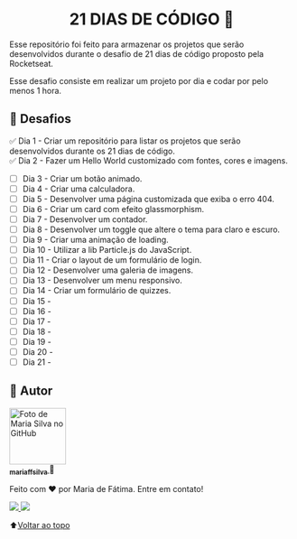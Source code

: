 <h1 align="center" id="desafio-21-dias"> 21 DIAS DE CÓDIGO 🚀</h1>

Esse repositório foi feito para armazenar os projetos que serão desenvolvidos durante o desafio de 21 dias de código proposto pela Rocketseat. 

Esse desafio consiste em realizar um projeto por dia e codar por pelo menos 1 hora.

## :dart: Desafios

 :white_check_mark: Dia 1  - Criar um repositório para listar os projetos que serão desenvolvidos durante os 21 dias de código.<br>
 :white_check_mark: Dia 2  - Fazer um Hello World customizado com fontes, cores e imagens.
 - [ ] Dia 3  - Criar um botão animado.
 - [ ] Dia 4  - Criar uma calculadora.
 - [ ] Dia 5  - Desenvolver uma página customizada que exiba o erro 404.
 - [ ] Dia 6  - Criar um card com efeito glassmorphism.
 - [ ] Dia 7  - Desenvolver um contador.
 - [ ] Dia 8  - Desenvolver um toggle que altere o tema para claro e escuro.
 - [ ] Dia 9  - Criar uma animação de loading.
 - [ ] Dia 10 - Utilizar a lib Particle.js do JavaScript. 
 - [ ] Dia 11 - Criar o layout de um formulário de login.
 - [ ] Dia 12 - Desenvolver uma galeria de imagens.
 - [ ] Dia 13 - Desenvolver um menu responsivo.
 - [ ] Dia 14 - Criar um formulário de quizzes.
 - [ ] Dia 15 - 
 - [ ] Dia 16 - 
 - [ ] Dia 17 - 
 - [ ] Dia 18 - 
 - [ ] Dia 19 - 
 - [ ] Dia 20 - 
 - [ ] Dia 21 - 

## :wave: Autor

<a href="http://github.com/mariffsilva">
<img src="https://avatars.githubusercontent.com/u/75706841?v=4" width="100px;" alt="Foto de Maria Silva no GitHub"/><br>
<sub>
<b>mariaffsilva</b>
</sub>  
</a>
🌼

<p> Feito com ❤️ por Maria de Fátima. Entre em contato!</p> 
<a href ="mailto:fatima.maria12@gmail.com">
<img src="https://img.shields.io/badge/Gmail-D14836?style=for-the-badge&logo=gmail&logoColor=white"/>
</a>
<a href ="https://www.linkedin.com/in/mariaffsilva/">
<img src="https://img.shields.io/badge/LinkedIn-0077B5?style=for-the-badge&logo=linkedin&logoColor=white"/>
</a>

:arrow_up:[Voltar ao topo](#desafio-21-dias)<br>
